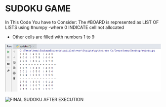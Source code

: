 # SUDOKU GAME 

In This Code You have to Consider:
  The #BOARD is represented as LIST OF LISTS using #numpy 
  -where 0 INDICATE cell not allocated 
  - Other cells are filled with numbers 1 to 9
  

![INITIAL IMAGE BEFORE OPERATION](img/sudoku1.png)



![FINAL SUDOKU AFTER EXECUTION]("img/sudoku2.png")

